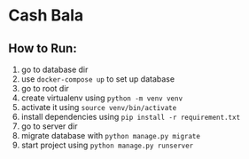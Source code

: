 # Cash Bala
## How to Run:
1. go to database dir
2. use `docker-compose up` to set up database 
3. go to root dir
4. create virtualenv using `python -m venv venv`
5. activate it using `source venv/bin/activate`
6. install dependencies using `pip install -r requirement.txt`
7. go to server dir
8. migrate database with `python manage.py migrate`
9. start project using `python manage.py runserver`
